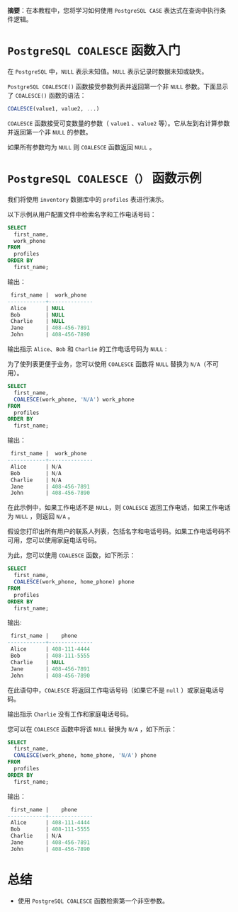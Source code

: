 **摘要**：在本教程中，您将学习如何使用 `PostgreSQL CASE` 表达式在查询中执行条件逻辑。

# `PostgreSQL COALESCE` 函数入门

在 `PostgreSQL` 中，`NULL` 表示未知值。`NULL` 表示记录时数据未知或缺失。

`PostgreSQL COALESCE()` 函数接受参数列表并返回第一个非 `NULL` 参数。下面显示了 `COALESCE()` 函数的语法：

```sql
COALESCE(value1, value2, ...)
```

`COALESCE` 函数接受可变数量的参数（ `value1` 、`value2` 等）。它从左到右计算参数并返回第一个非 `NULL` 的参数。

如果所有参数均为 `NULL` 则 `COALESCE` 函数返回 `NULL` 。

# `PostgreSQL COALESCE（）` 函数示例

我们将使用 `inventory` 数据库中的 `profiles` 表进行演示。

以下示例从用户配置文件中检索名字和工作电话号码：

```sql
SELECT
  first_name,
  work_phone
FROM
  profiles
ORDER BY
  first_name;
```

输出：

```sql
 first_name |  work_phone
------------+--------------
 Alice      | NULL
 Bob        | NULL
 Charlie    | NULL
 Jane       | 408-456-7891
 John       | 408-456-7890
```

输出指示 `Alice`、`Bob` 和 `Charlie` 的工作电话号码为 `NULL` :

为了使列表更便于业务，您可以使用 `COALESCE` 函数将 `NULL` 替换为 `N/A`（不可用）。

```sql
SELECT
  first_name,
  COALESCE(work_phone, 'N/A') work_phone
FROM
  profiles
ORDER BY
  first_name;
```

输出：

```sql
 first_name |  work_phone
------------+--------------
 Alice      | N/A
 Bob        | N/A
 Charlie    | N/A
 Jane       | 408-456-7891
 John       | 408-456-7890
```

在此示例中，如果工作电话不是 `NULL`，则 `COALESCE` 返回工作电话，如果工作电话为 `NULL` ，则返回 `N/A` 。

假设您打印出所有用户的联系人列表，包括名字和电话号码。如果工作电话号码不可用，您可以使用家庭电话号码。

为此，您可以使用 `COALESCE` 函数，如下所示：

```sql
SELECT
  first_name,
  COALESCE(work_phone, home_phone) phone
FROM
  profiles
ORDER BY
  first_name;
```

输出:

```sql
 first_name |    phone
------------+--------------
 Alice      | 408-111-4444
 Bob        | 408-111-5555
 Charlie    | NULL
 Jane       | 408-456-7891
 John       | 408-456-7890
```

在此语句中，`COALESCE` 将返回工作电话号码（如果它不是 `null` ）或家庭电话号码。

输出指示 `Charlie` 没有工作和家庭电话号码。

您可以在 `COALESCE` 函数中将该 `NULL` 替换为 `N/A` ，如下所示：

```sql
SELECT
  first_name,
  COALESCE(work_phone, home_phone, 'N/A') phone
FROM
  profiles
ORDER BY
  first_name;
```

输出：

```sql
 first_name |    phone
------------+--------------
 Alice      | 408-111-4444
 Bob        | 408-111-5555
 Charlie    | N/A
 Jane       | 408-456-7891
 John       | 408-456-7890
```

# 总结

- 使用 `PostgreSQL COALESCE` 函数检索第一个非空参数。

